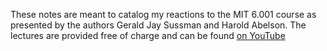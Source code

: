 These notes are meant to catalog my reactions to the MIT 6.001 course as presented by the authors Gerald Jay Sussman
and Harold Abelson. The lectures are provided free of charge and can be found [on YouTube](https://youtu.be/2Op3QLzMgSY?list=PLF4E3E1B72A58B492)

